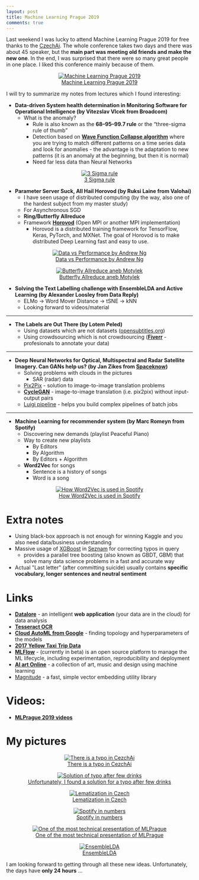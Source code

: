 ```yaml
---
layout: post
title: Machine Learning Prague 2019
comments: true
---
```


Last weekend I was lucky to attend Machine Learning Prague 2019 for free thanks to the <a href="http://www.czechai.cz/en">CzechAi</a>. The whole conference takes two days and there was about 45 speaker, but the **main part was meeting old friends and make the new one**. In the end, I was surprised that there were so many great people in one place. I liked this conference mainly because of them.


<figure class="image" align="middle">
  <a href="{{ site.baseurl }}/images/mlprague2019/mlprague.png" data-lightbox="Machine Learning Prague 2019" data-title="Machine Learning Prague 2019" data-lightbox="roadtrip">
    <img src="{{ site.baseurl }}/images/mlprague2019/mlprague.png" alt="Machine Learning Prague 2019" title="Machine Learning Prague 2019"/>
    <figcaption>Machine Learning Prague 2019</figcaption>
  </a>
</figure>


I will try to summarize my notes from lectures which I found interesting:

  * **Data-driven System health determination in Monitoring Software for Operational Intelligence (by Vitezslav Vlcek from Broadcom)**
    * What is the anomaly? 
      * Rule is also known as the **68–95–99.7 rule** or the “three-sigma rule of thumb”
      * Detection based on <a href="https://github.com/mxgmn/WaveFunctionCollapse">**Wave Function Collapse algorithm**</a> where you are trying to match different patterns on a time series data and look for anomalies - the advantage is the adaptation to new patterns (it is an anomaly at the beginning, but then it is normal)
      * Need far less data than Neural Networks

<figure class="image" align="middle">
  <a href="{{ site.baseurl }}/images/mlprague2019/3sigma.png" data-lightbox="3 Sigma rule" data-title="3 Sigma rule" data-lightbox="roadtrip">
    <img src="{{ site.baseurl }}/images/mlprague2019/3sigma.png" alt="3 Sigma rule" title="3 Sigma rule"/>
  <figcaption>3 Sigma rule</figcaption>
  </a>
</figure>

  * **Parameter Server Suck, All Hail Horovod (by Ruksi Laine from Valohai)**
    * I have seen usage of distributed computing (by the way, also one of the hardest subject from my master study)
    * For Asynchronous SGD
    * **Ring/Butterfly Allreduce**
    * Framework <a href="https://github.com/horovod/horovod">**Horovod**</a> (Open MPI or another MPI implementation)
      * Horovod is a distributed training framework for TensorFlow, Keras, PyTorch, and MXNet. The goal of Horovod is to make distributed Deep Learning fast and easy to use.

<figure class="image" align="middle">
  <a href="{{ site.baseurl }}/images/mlprague2019/dataVsPerformance.png" data-lightbox="Data vs Performance by Andrew Ng" data-title="Data vs Performance by Andrew Ng" data-lightbox="roadtrip">
    <img src="{{ site.baseurl }}/images/mlprague2019/dataVsPerformance.png" alt="Data vs Performance by Andrew Ng" title="Data vs Performance by Andrew Ng"/>
  <figcaption>Data vs Performance by Andrew Ng</figcaption>
  </a>
</figure>

<figure class="image" align="middle">
  <a href="{{ site.baseurl }}/images/mlprague2019/butterflyAllreduce.png" data-lightbox="Butterfly Allreduce aneb Motylek" data-title="Butterfly Allreduce aneb Motylek" data-lightbox="roadtrip">
    <img src="{{ site.baseurl }}/images/mlprague2019/butterflyAllreduce.png" alt="Butterfly Allreduce aneb Motylek" title="Butterfly Allreduce aneb Motylek"/>
  <figcaption>Butterfly Allreduce aneb Motylek</figcaption>
  </a>
</figure>

  * **Solving the Text Labelling challenge with EnsembleLDA and Active Learning (by Alexander Loosley from Data Reply)**
    * ELMo -> Word Mover Distance -> tSNE -> kNN
    * Looking forward to videos/material


___


  * **The Labels are Out There (by Lotem Peled)**
    * Using datasets which are not datasets (<a href="https://www.opensubtitles.org/">opensubtitles.org</a>)
    * Using crowdsourcing which is not crowdsourcing (<a href="https://www.fiverr.com/">**Fiverr**</a> - profesionals to annotate your data)


___


  * **Deep Neural Networks for Optical, Multispectral and Radar Satellite Imagery. Can GANs help us? (by Jan Zikes from <a href="https://www.spaceknow.com/">Spaceknow</a>)**
    * Solving problems with clouds in the pictures
      * SAR (radar) data
    * <a href="https://phillipi.github.io/pix2pix/">Pix2Pix</a> - solution to image-to-image translation problems
    * <a href="https://github.com/junyanz/CycleGAN">**CycleGAN**</a> - image-to-image translation (i.e. pix2pix) without input-output pairs
    * <a href="https://github.com/spotify/luigi">Luigi pipeline</a> - helps you build complex pipelines of batch jobs


___


  * **Machine Learning for recommender system (by Marc Romeyn from Spotify)**
    * Discovering new demands (playlist Peaceful Piano)
    * Way to create new playlists
      * By Editors
      * By Algorithm
      * By Editors + Algorithm
    * **Word2Vec** for songs
      * Sentence is a history of songs
      * Word is a song
  

<figure class="image" align="middle">
  <a href="{{ site.baseurl }}/images/mlprague2019/spotify.png" data-lightbox="How Word2Vec is used in Spotify" data-title="How Word2Vec is used in Spotify" data-lightbox="roadtrip">
    <img src="{{ site.baseurl }}/images/mlprague2019/spotify.png" alt="How Word2Vec is used in Spotify" title="How Word2Vec is used in Spotify"/>
  <figcaption>How Word2Vec is used in Spotify</figcaption>
  </a>
</figure>
  
# Extra notes
  * Using black-box approach is not enough for winning Kaggle and you also need data/business understanding
  * Massive usage of <a href="https://github.com/dmlc/xgboost">XGBoost</a> in <a href="https://www.seznam.cz/">Seznam</a> for correcting typos in query
    * provides a parallel tree boosting (also known as GBDT, GBM) that solve many data science problems in a fast and accurate way
  * Actual "Last letter" (after committing suicide) usually contains **specific vocabulary, longer sentences and neutral sentiment**
  
# Links
  * <a href="https://datalore.io/">**Datalore**</a> - an intelligent **web application** (your data are in the cloud) for data analysis
  * <a href="https://github.com/tesseract-ocr/tesseract">**Tesseract OCR**</a>
  * <a href="https://cloud.google.com/automl/">**Cloud AutoML from Google**</a> - finding topology and hyperparameters of the models
  * <a href="https://data.cityofnewyork.us/Transportation/2017-Yellow-Taxi-Trip-Data/biws-g3hs">**2017 Yellow Taxi Trip Data**</a>
  * <a href="https://mlflow.org/">**MLFlow**</a> - (currently in beta) is an open source platform to manage the ML lifecycle, including experimentation, reproducibility and deployment
  * <a href="http://www.aiartonline.com/">**AI art Online**</a> - a collection of art, music and design using machine learning
  * <a href="https://github.com/plasticityai/magnitude#pre-converted-magnitude-formats-of-popular-embeddings-models">Magnitude</a> - a fast, simple vector embedding utility library
  
# Videos:
  * <a href="https://slideslive.com/mlprague/machine-learning-prague-2019">**MLPrague 2019 videos**</a>
  
# My pictures

<figure class="image" align="middle">
  <a href="{{ site.baseurl }}/images/mlprague2019/01.jpg" data-lightbox="There is a typo in CezchAi" data-title="There is a typo in CezchAi" data-lightbox="roadtrip">
    <img src="{{ site.baseurl }}/images/mlprague2019/01.jpg" alt="There is a typo in CezchAi" title="There is a typo in CezchAi"/>
  <figcaption>There is a typo in CezchAi </figcaption>
  </a>
</figure>

<figure class="image" align="middle">
  <a href="{{ site.baseurl }}/images/mlprague2019/02.jpg" data-lightbox="Solution of typo after few drinks" data-title="Solution of typo after few drinks" data-lightbox="roadtrip">
    <img src="{{ site.baseurl }}/images/mlprague2019/02.jpg" alt="Solution of typo after few drinks" title="Solution of typo after few drinks"/>
  <figcaption>Unfortunately, I found a solution for a typo after few drinks</figcaption>
  </a>
</figure>

<figure class="image" align="middle">
  <a href="{{ site.baseurl }}/images/mlprague2019/03.jpg" data-lightbox="Lematization in Czech" data-title="Lematization in Czech" data-lightbox="roadtrip">
    <img src="{{ site.baseurl }}/images/mlprague2019/03.jpg" alt="Lematization in Czech" title="Lematization in Czech"/>
  <figcaption>Lematization in Czech</figcaption>
  </a>
</figure>


<figure class="image" align="middle">
  <a href="{{ site.baseurl }}/images/mlprague2019/04.jpg" data-lightbox="Spotify in numbers" data-title="Spotify in numbers" data-lightbox="roadtrip">
    <img src="{{ site.baseurl }}/images/mlprague2019/04.jpg" alt="Spotify in numbers" title="Spotify in numbers"/>
  <figcaption>Spotify in numbers</figcaption>
  </a>
</figure>


<figure class="image" align="middle">
  <a href="{{ site.baseurl }}/images/mlprague2019/05.jpg" data-lightbox="One of the most technical presentation of MLPrague" data-title="One of the most technical presentation of MLPrague" data-lightbox="roadtrip">
    <img src="{{ site.baseurl }}/images/mlprague2019/05.jpg" alt="One of the most technical presentation of MLPrague" title="One of the most technical presentation of MLPrague"/>
  <figcaption>One of the most technical presentation of MLPrague</figcaption>
  </a>
</figure>


<figure class="image" align="middle">
  <a href="{{ site.baseurl }}/images/mlprague2019/06.jpg" data-lightbox="EnsembleLDA" data-title="EnsembleLDA" data-lightbox="roadtrip">
    <img src="{{ site.baseurl }}/images/mlprague2019/06.jpg" alt="EnsembleLDA" title="EnsembleLDA"/>
  <figcaption>EnsembleLDA</figcaption>
  </a>
</figure>

I am looking forward to getting through all these new ideas. Unfortunately, the days have **only 24 hours** ...









